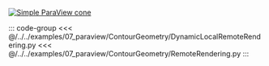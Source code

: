 [![Simple ParaView cone](/assets/images/examples/ContourGeometry.jpg)](https://github.com/Kitware/trame/tree/master/examples/07_paraview/ContourGeometry)

::: code-group
<<< @/../../examples/07_paraview/ContourGeometry/DynamicLocalRemoteRendering.py
<<< @/../../examples/07_paraview/ContourGeometry/RemoteRendering.py 
:::
